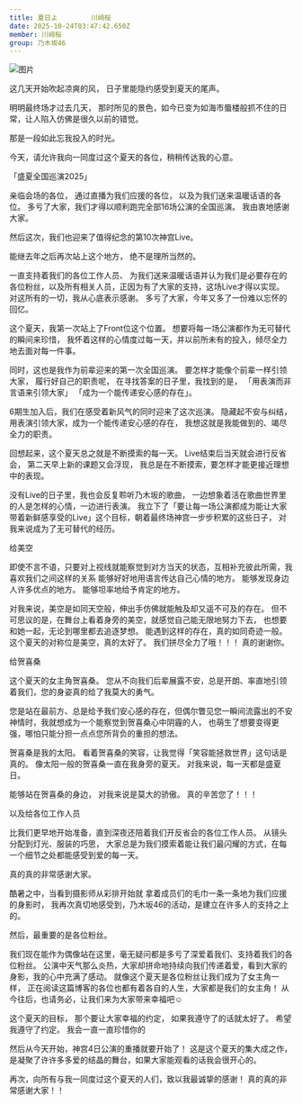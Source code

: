 ```yaml
---
title: 夏日よ　　　　　川﨑桜
date: 2025-10-24T03:47:42.650Z
member: 川﨑桜
group: 乃木坂46
---
```


![图片](https://www.nogizaka46.com/files/46/diary/n46/MEMBER/moblog/202509/moblmMzZM.jpg)



这几天开始吹起凉爽的风，
日子里能隐约感受到夏天的尾声。


明明最终场才过去几天，
那时所见的景色，如今已变为如海市蜃楼般抓不住的日常，让人陷入仿佛是很久以前的错觉。


那是一段如此忘我投入的时光。

今天，请允许我向一同度过这个夏天的各位，稍稍传达我的心意。





「盛夏全国巡演2025」


亲临会场的各位，
通过直播为我们应援的各位，
以及为我们送来温暖话语的各位。
多亏了大家，我们才得以顺利跑完全部16场公演的全国巡演。
我由衷地感谢大家。


然后这次，我们也迎来了值得纪念的第10次神宫Live。

能继去年之后再次站上这个地方，
绝不是理所当然的。

一直支持着我们的各位工作人员、
为我们送来温暖话语并认为我们是必要存在的各位粉丝，以及所有相关人员，正因为有了大家的支持，这场Live才得以实现。
对这所有的一切，我从心底表示感谢。
多亏了大家，今年又多了一份难以忘怀的回忆。



这个夏天，我第一次站上了Front位这个位置。
想要将每一场公演都作为无可替代的瞬间来珍惜，
我怀着这样的心情度过每一天，并以前所未有的投入，倾尽全力地去面对每一件事。

同时，这也是我作为前辈迎来的第一次全国巡演。
要怎样才能像个前辈一样引领大家，
履行好自己的职责呢，
在寻找答案的日子里，我找到的是，
「用表演而非言语来引领大家」
「成为一个能传递安心感的存在」。


6期生加入后，我们在感受着新风气的同时迎来了这次巡演。
隐藏起不安与纠结，用表演引领大家，成为一个能传递安心感的存在，
我想这就是我能做到的、竭尽全力的职责。



回想起来，这个夏天总之就是不断摸索的每一天。
Live结束后当天就会进行反省会，
第二天早上新的课题又会浮现，
我总是在不断摸索，要怎样才能更接近理想中的表现。




没有Live的日子里，我也会反复聆听乃木坂的歌曲，
一边想象着活在歌曲世界里的人是怎样的心情，一边进行表演。
我立下了「要让每一场公演都成为能让大家带着新鲜感享受的Live」这个目标，朝着最终场神宫一步步积累的这些日子，
对我来说成为了无可替代的经历。









给美空

即使不言不语，只要对上视线就能察觉到对方当天的状态，互相补充彼此所需，我喜欢我们之间这样的关系
能够好好地用语言传达自己心情的地方。
能够发现身边人许多优点的地方。
能够坦率地给予肯定的地方。

对我来说，美空是如同天空般，伸出手仿佛就能触及却又遥不可及的存在。
但不可思议的是，在舞台上看着身旁的美空，就感觉自己能无限地努力下去，
也想要和她一起，无论到哪里都去追逐梦想。
能遇到这样的存在，真的如同奇迹一般。
这个夏天的对称位是美空，真的太好了。
我们拼尽全力了哦！！！
真的谢谢你。


给贺喜桑

这个夏天的女主角贺喜桑。
您从不向我们后辈展露不安，总是开朗、率直地引领着我们，您的身姿真的给了我莫大的勇气。

您是站在最前方、总是给予我们安心感的存在，但偶尔瞥见您一瞬间流露出的不安神情时，我就想成为一个能察觉到贺喜桑心中阴霾的人，
也萌生了想要变得更强，哪怕只能分担一点点您所背负的重担的想法。

贺喜桑是我的太阳。
看着贺喜桑的笑容，让我觉得「笑容能拯救世界」这句话是真的。
像太阳一般的贺喜桑一直在我身旁的夏天。
对我来说，每一天都是盛夏日。



能够站在贺喜桑的身边，
对我来说是莫大的骄傲。
真的辛苦您了！！！






以及给各位工作人员

比我们更早地开始准备，直到深夜还陪着我们开反省会的各位工作人员。
从镜头分配到灯光、服装的巧思，
大家总是为我们摸索着能让我们最闪耀的方式，在每一个细节之处都能感受到爱的每一天。

真的真的非常感谢大家。



酷暑之中，当看到摄影师从彩排开始就
拿着成员们的毛巾一条一条地为我们应援的身影时，
我再次真切地感受到，乃木坂46的活动，是建立在许多人的支持之上的。





然后，最重要的是各位粉丝。


我们现在能作为偶像站在这里，毫无疑问都是多亏了深爱着我们、支持着我们的各位粉丝。
公演中天气那么炎热，大家却拼命地持续向我们传递着爱，看到大家的身影，我的心中充满了感动。
就像这个夏天是各位粉丝让我们成为了女主角一样，
正在阅读这篇博客的各位也都有着各自的人生，大家都是我们的女主角！
从今往后，也请务必，让我们来为大家带来幸福吧☺️


这个夏天的目标，
那个要让大家幸福的约定，
如果我遵守了的话就太好了。
希望我遵守了约定。
我会一直一直珍惜你的








然后从今天开始，神宫4日公演的重播就要开始了！
这是这个夏天的集大成之作，是凝聚了许许多多爱的结晶的舞台，如果大家能观看的话我会很开心的。

再次，向所有与我一同度过这个夏天的人们，致以我最诚挚的感谢！
真的真的非常感谢大家！！